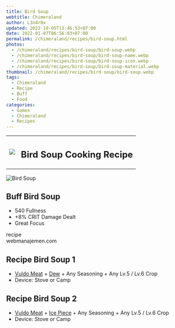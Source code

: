 ```yaml
---
title: Bird Soup
webtitle: Chimeraland
author: L3n4r0x
updated: 2022-10-05T13:46:53+07:00
date: 2022-01-07T06:56:03+07:00
permalink: /chimeraland/recipes/bird-soup.html
photos:
  - /chimeraland/recipes/bird-soup/bird-soup.webp
  - /chimeraland/recipes/bird-soup/bird-soup-name.webp
  - /chimeraland/recipes/bird-soup/bird-soup-icon.webp
  - /chimeraland/recipes/bird-soup/bird-soup-material.webp
thumbnail: /chimeraland/recipes/bird-soup/bird-soup.webp
tags:
  - Chimeraland
  - Recipe
  - Buff
  - Food
categories:
  - Games
  - Chimeraland
  - Recipes
---
```


<section id="bootstrap-wrapper"><link rel="stylesheet" href="https://cdn.statically.io/gh/dimaslanjaka/Web-Manajemen/40ac3225/css/bootstrap-4.5-wrapper.css"/><div class="row mb-2"><div class="col-md-12 mb-2"><table class="table" id="post-info"><tbody><tr><td><img class="d-inline-block me-2" src="/chimeraland/recipes/bird-soup/bird-soup-icon.webp" width="auto" height="auto"/></td><td><h1 class="fs-5">Bird Soup Cooking Recipe</h1></td></tr></tbody></table></div></div><div class="card mb-2"><div class="row g-0"><div class="col-sm-4 position-relative mb-2"><img src="/chimeraland/recipes/bird-soup/bird-soup-material.webp" class="card-img fit-cover w-100 h-100" alt="Bird Soup" data-fancybox="true"/></div><div class="col-sm-8 mb-2"><div class="card-body"><h2 class="card-title fs-5">Buff Bird Soup</h2><div class="card-text"><ul><li>540 Fullness</li><li>+8% CRIT Damage Dealt</li><li>Great Focus</li></ul></div><span class="badge rounded-pill bg-dark">recipe</span></div><div class="card-footer text-end text-muted">webmanajemen.com</div></div></div></div><div class="row mb-2"><div class="col-12 col-lg-6 recipe-item mb-2"><div class="card"><div class="card-body"><h2 class="card-title fs-5">Recipe Bird Soup 1</h2><div class="card-text"><ul><li><a class="text-decoration-none" href="/chimeraland/materials/vuldo-meat.html">Vuldo Meat</a><span> + </span><a class="text-decoration-none" href="/chimeraland/materials/dew.html">Dew</a><span> + </span>Any Seasoning<span> + </span>Any Lv.5 / Lv.6 Crop</li><li>Device: Stove or Camp</li></ul></div></div></div></div><div class="col-12 col-lg-6 recipe-item mb-2"><div class="card"><div class="card-body"><h2 class="card-title fs-5">Recipe Bird Soup 2</h2><div class="card-text"><ul><li><a class="text-decoration-none" href="/chimeraland/materials/vuldo-meat.html">Vuldo Meat</a><span> + </span><a class="text-decoration-none" href="/chimeraland/materials/ice-piece.html">Ice Piece</a><span> + </span>Any Seasoning<span> + </span>Any Lv.5 / Lv.6 Crop</li><li>Device: Stove or Camp</li></ul></div></div></div></div></div></section>
